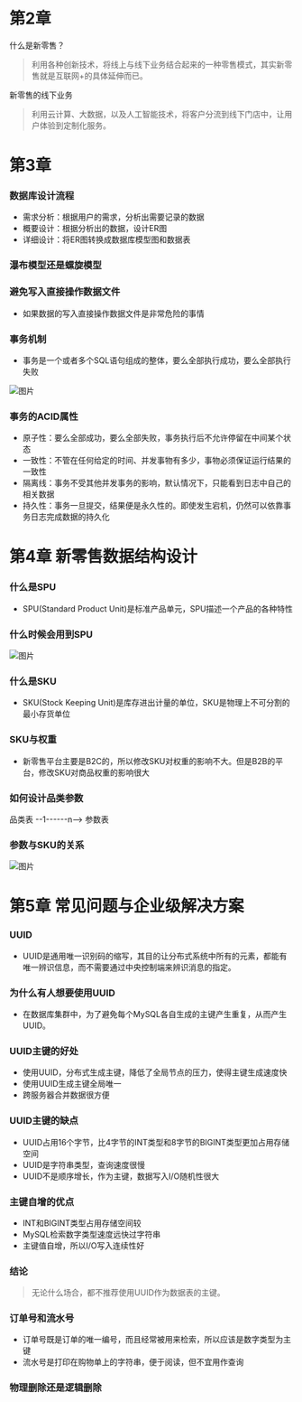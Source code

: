 # 第2章
什么是新零售？
>利用各种创新技术，将线上与线下业务结合起来的一种零售模式，其实新零售就是互联网+的具体延伸而已。

新零售的线下业务
>利用云计算、大数据，以及人工智能技术，将客户分流到线下门店中，让用户体验到定制化服务。
# 第3章
### 数据库设计流程
* 需求分析：根据用户的需求，分析出需要记录的数据
* 概要设计：根据分析出的数据，设计ER图
* 详细设计：将ER图转换成数据库模型图和数据表
### 瀑布模型还是螺旋模型
### 避免写入直接操作数据文件
* 如果数据的写入直接操作数据文件是非常危险的事情
### 事务机制
* 事务是一个或者多个SQL语句组成的整体，要么全部执行成功，要么全部执行失败

![图片](https://uploader.shimo.im/f/sIeF3XUlNuAMXfiK.png!thumbnail)
### 事务的ACID属性
* 原子性：要么全部成功，要么全部失败，事务执行后不允许停留在中间某个状态
* 一致性：不管在任何给定的时间、并发事物有多少，事物必须保证运行结果的一致性
* 隔离线：事务不受其他并发事务的影响，默认情况下，只能看到日志中自己的相关数据
* 持久性：事务一旦提交，结果便是永久性的。即使发生宕机，仍然可以依靠事务日志完成数据的持久化
# 第4章 新零售数据结构设计
### 什么是SPU
* SPU(Standard Product Unit)是标准产品单元，SPU描述一个产品的各种特性
### 什么时候会用到SPU
![图片](https://uploader.shimo.im/f/MBejFZLmWE0CLxJZ.png!thumbnail)
### 什么是SKU
* SKU(Stock Keeping Unit)是库存进出计量的单位，SKU是物理上不可分割的最小存货单位
### SKU与权重
  * 新零售平台主要是B2C的，所以修改SKU对权重的影响不大。但是B2B的平台，修改SKU对商品权重的影响很大
### 如何设计品类参数
品类表   --1------n--> 参数表
### 参数与SKU的关系
![图片](https://uploader.shimo.im/f/0pcKQChTykMEd3bP.png!thumbnail)
# 第5章 常见问题与企业级解决方案
### UUID
* UUID是通用唯一识别码的缩写，其目的让分布式系统中所有的元素，都能有唯一辨识信息，而不需要通过中央控制端来辨识消息的指定。
### 为什么有人想要使用UUID
* 在数据库集群中，为了避免每个MySQL各自生成的主键产生重复，从而产生UUID。
### UUID主键的好处
* 使用UUID，分布式生成主键，降低了全局节点的压力，使得主键生成速度快
* 使用UUID生成主键全局唯一
* 跨服务器合并数据很方便
### UUID主键的缺点
* UUID占用16个字节，比4字节的INT类型和8字节的BIGINT类型更加占用存储空间
* UUID是字符串类型，查询速度很慢
* UUID不是顺序增长，作为主键，数据写入I/O随机性很大
### 主键自增的优点
* INT和BIGINT类型占用存储空间较
* MySQL检索数字类型速度远快过字符串
* 主键值自增，所以I/O写入连续性好
### 结论
>无论什么场合，都不推荐使用UUID作为数据表的主键。
### 订单号和流水号
* 订单号既是订单的唯一编号，而且经常被用来检索，所以应该是数字类型为主键
* 流水号是打印在购物单上的字符串，便于阅读，但不宜用作查询
### 物理删除还是逻辑删除


